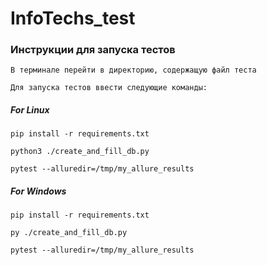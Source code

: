 # InfoTechs_test

### Инструкции для запуска тестов

```
В терминале перейти в директорию, содержащую файл теста
```

```
Для запуска тестов ввести следующие команды:
```

##### For Linux
```
pip install -r requirements.txt
```

```
python3 ./create_and_fill_db.py
```

```
pytest --alluredir=/tmp/my_allure_results
```

##### For Windows
```
pip install -r requirements.txt
```

```
py ./create_and_fill_db.py
```

```
pytest --alluredir=/tmp/my_allure_results
